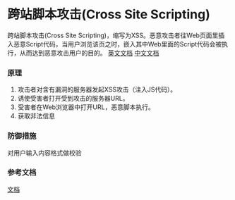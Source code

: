 # 跨站脚本攻击(Cross Site Scripting)
跨站脚本攻击(Cross Site Scripting)，缩写为XSS。恶意攻击者往Web页面里插入恶意Script代码，当用户浏览该页之时，嵌入其中Web里面的Script代码会被执行，从而达到恶意攻击用户的目的。
[英文文档](https://webpack.js.org/plugins/banner-plugin/)
[中文文档](https://doc.webpack-china.org/plugins/banner-plugin/)

### 原理
1. 攻击者对含有漏洞的服务器发起XSS攻击（注入JS代码）。
2. 诱使受害者打开受到攻击的服务器URL。
3. 受害者在Web浏览器中打开URL，恶意脚本执行。
4. 获取非法信息

### 防御措施
对用户输入内容格式做校验

### 参考文档
[文档](https://blog.csdn.net/is_zhoufeng/article/details/51474820)
